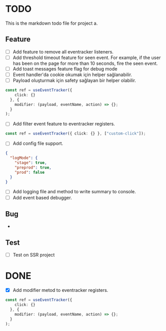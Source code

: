 # TODO

This is the markdown todo file for project a.

## Feature

- [ ] Add feature to remove all eventracker listeners.
- [ ] Add threshold timeout feature for seen event. For 
example, if the user has been on the page for more than 
10 seconds, fire the seen event.
- [ ] Add toast messages feature flag for debug mode
- [ ] Event handler'da cookie okumak için helper sağlanabilir.
- [ ] Payload oluşturmak için safety sağlayan bir helper olabilir.

```ts
const ref = useEventTracker({ 
    click: {} 
  }, {
    modifier: (payload, eventName, action) => {};
  }
);
```

- [ ] Add filter event feature to eventracker registers.

```ts
const ref = useEventTracker({ click: {} }, ["custom-click"]);
```

- [ ] Add config file support.

```json eventracker.config.json
{
  "logMode": {
    "stage": true,
    "preprod": true,
    "prod": false
  }
}
```

- [ ] Add logging file and method to write summary to console.
- [ ] Add event based debugger.

## Bug

- 

## Test

- [ ] Test on SSR project

# DONE

- [x] Add modifier metod to eventracker registers.

```ts
const ref = useEventTracker({ 
    click: {} 
  }, {
    modifier: (payload, eventName, action) => {};
  }
);